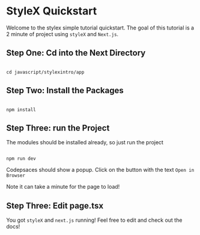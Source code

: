 # StyleX Quickstart


Welcome to the stylex simple tutorial quickstart. The goal of this tutorial is a 2 minute of project using <code>styleX</code> and <code>Next.js</code>.


## Step One: Cd into the Next Directory

```devdocs_run

cd javascript/stylexintro/app

```

## Step Two: Install the Packages

```devdocs_run

npm install

```

## Step Three: run the Project

The modules should be installed already, so just run the project

```devdocs_run

npm run dev

```

Codepsaces should show a popup.  Click on the button with the text <code>Open in Browser</code>

Note it can take a minute for the page to load!


## Step Three: Edit page.tsx

You got <code>styleX</code> and <code>next.js</code> running!  Feel free to edit and check out the docs!


